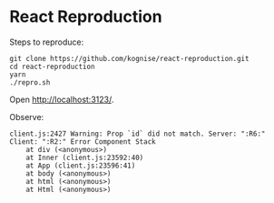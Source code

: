 # React Reproduction

Steps to reproduce:

```
git clone https://github.com/kognise/react-reproduction.git
cd react-reproduction
yarn
./repro.sh
```

Open <http://localhost:3123/>.

Observe:

```
client.js:2427 Warning: Prop `id` did not match. Server: ":R6:" Client: ":R2:" Error Component Stack
    at div (<anonymous>)
    at Inner (client.js:23592:40)
    at App (client.js:23596:41)
    at body (<anonymous>)
    at html (<anonymous>)
    at Html (<anonymous>)
```
